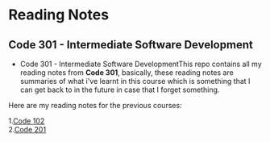 # Reading Notes

## Code 301 - Intermediate Software Development

* Code 301 - Intermediate Software DevelopmentThis repo contains all my reading notes from **Code 301**, basically, these reading notes are summaries of what i've learnt in this course which is something that I can get back to in the future in case that I forget something.

Here are my reading notes for the previous courses:

1.[Code 102](https://github.com/BasharNofal/reading-notes)\
2.[Code 201](https://github.com/BasharNofal/reading-notes-201)
